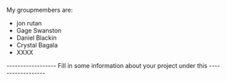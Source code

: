 My groupmembers are:
- jon rutan
- Gage Swanston
- Daniel Blackin
- Crystal Bagala
- XXXX


------------------ Fill in some information about your project under this ------------------
